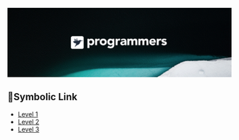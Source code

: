 ![background](./background.png)
## :dart:Symbolic Link

* [Level 1](./)
* [Level 2](./)
* [Level 3](./)

